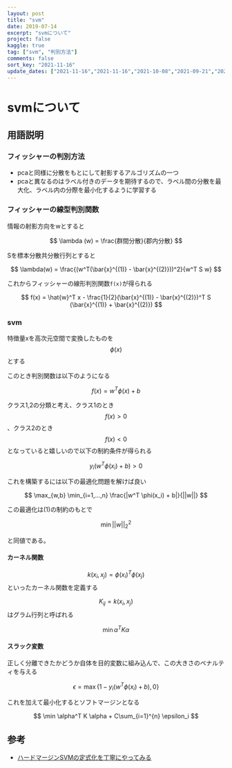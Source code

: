 ```yaml
---
layout: post
title: "svm"
date: 2019-07-14
excerpt: "svmについて"
project: false
kaggle: true
tag: ["svm", "判別方法"]
comments: false
sort_key: "2021-11-16"
update_dates: ["2021-11-16","2021-11-16","2021-10-08","2021-09-21","2021-09-21"]
---
```


# svmについて

## 用語説明

### フィッシャーの判別方法
 - pcaと同様に分散をもとにして射影するアルゴリズムの一つ
 - pcaと異なるのはラベル付きのデータを期待するので、ラベル間の分散を最大化、ラベル内の分際を最小化するように学習する


### フィッシャーの線型判別関数

情報の射影方向をwとすると

$$
\lambda (w) = \frac{群間分散}{郡内分散}
$$

Sを標本分散共分散行列とすると

$$
\lambda(w) = \frac{(w^T(\bar{x}^{(1)} - \bar{x}^{(2)}))^2}{w^T S w}
$$

これからフィッシャーの線形判別関数`f(x)`が得られる

$$
f(x) = \hat{w}^T x - \frac{1}{2}(\bar{x}^{(1)} - \bar{x}^{(2)})^T S (\bar{x}^{(1)} + \bar{x}^{(2)})
$$

### svm

特徴量xを高次元空間で変換したものを$$\phi(x)$$とする  
 
このとき判別関数は以下のようになる  

$$
f(x) = w^T \phi(x) + b
$$

クラス1,2の分類と考え、クラス1のとき$$f(x) > 0$$、クラス2のとき$$f(x)< 0$$ となっていると嬉しいので以下の制約条件が得られる

$$
y_i(w^T \phi(x_i) + b) > 0 \tag{1}
$$

これを構築するには以下の最適化問題を解けば良い  

$$
\max_{w,b} \min_{i=1,...,n} \frac{|w^T \phi(x_i) + b|}{||w||}
$$

この最適化は(1)の制約のもとで

$$
\min ||w||_{2}^{2}
$$

と同値である。 

#### カーネル関数

$$k(x_i, x_j) = \phi(x_i)^T \phi(x_j)$$といったカーネル関数を定義する  

$$K_{ij} = k(x_i, x_j)$$はグラム行列と呼ばれる  

$$
\min \alpha^T K \alpha
$$

#### スラック変数

正しく分離できたかどうか自体を目的変数に組み込んで、この大きさのペナルティを与える  

$$
\epsilon = \max \{1-y_i(w^T\phi(x_i) + b), 0\}
$$

これを加えて最小化するとソフトマージンとなる  

$$
\min \alpha^T K \alpha + C\sum_{i=1}^{n} \epsilon_i
$$


## 参考
 - [ハードマージンSVMの定式化を丁寧にやってみる](https://mathwords.net/hardmarginsvm)
